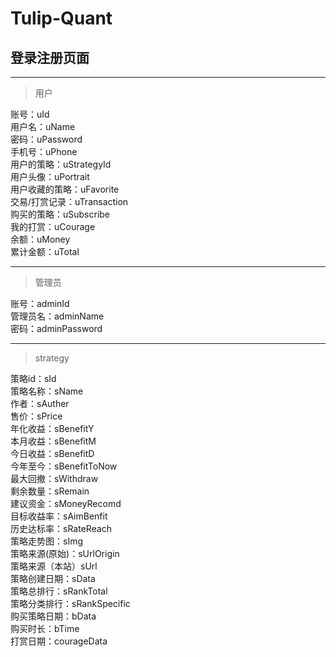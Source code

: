 # Tulip-Quant

## 登录注册页面
---
>用户

账号：uId <br>
用户名：uName <br>
密码：uPassword <br>
手机号：uPhone <br>
用户的策略：uStrategyId <br>
用户头像：uPortrait <br>
用户收藏的策略：uFavorite <br>
交易/打赏记录：uTransaction <br>
购买的策略：uSubscribe <br>
我的打赏：uCourage <br>
余额：uMoney <br>
累计金额：uTotal <br>

---
>管理员

账号：adminId <br>
管理员名：adminName <br>
密码：adminPassword <br>

---
>strategy

策略id：sId <br>
策略名称：sName <br>
作者：sAuther <br>
售价：sPrice  <br>
年化收益：sBenefitY <br>
本月收益：sBenefitM <br>
今日收益：sBenefitD <br>
今年至今：sBenefitToNow <br>
最大回撤：sWithdraw <br>
剩余数量：sRemain <br>
建议资金：sMoneyRecomd <br>
目标收益率：sAimBenfit <br>
历史达标率：sRateReach <br>
策略走势图：sImg <br>
策略来源(原始)：sUrlOrigin <br>
策略来源（本站）sUrl <br>
策略创建日期：sData <br>
策略总排行：sRankTotal <br>
策略分类排行：sRankSpecific <br>
购买策略日期：bData <br>
购买时长：bTime <br>
打赏日期：courageData <br>
